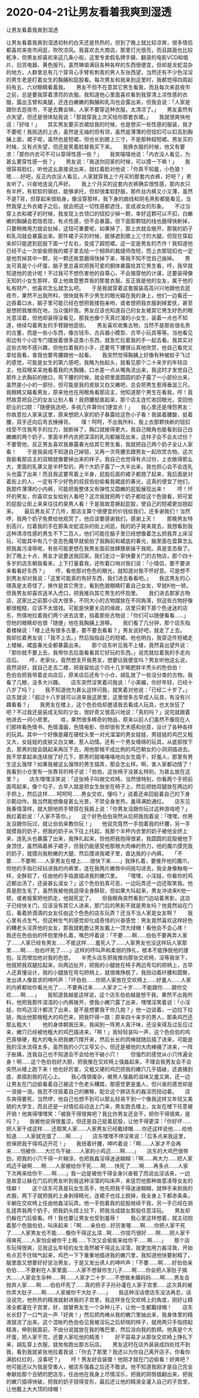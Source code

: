 # 2020-04-21让男友看着我爽到湿透



让男友看着我爽到湿透



让男友看着我爽到湿透初秋的白天还是热热的，但到了晚上就比较凉爽，很多情侣都喜欢来夜市闲逛，吹吹凉风。我喜欢去大商店，那里灯光很亮，而且路面也比较乾净，但男友却喜欢来这几条小街，这里专卖假名牌手錶、翻录的电影VCD和唱片、旧货电器、黄色报刊，虽然琳琅满目各种各样的东西很便宜，但却是龙蛇混杂的地方，人群里总有几个穿背心手臂有刺青的男人东张西望，当然还有不少色淫淫的男生老是盯着女生的胸脯和屁股看。每次男友和我来到这里时，我都觉得四周起码有五、六对眼睛看着我。　　男友不但不在意其它男生看我，而且每次来逛夜市之前，总是要我穿着漂亮的衣服。我知道他心里面喜欢看到我穿清上凉性感的衣服，露出玉臂和美腿，还连白嫩嫩的胸脯和乳沟也会露出来，但我会说：「人家是跟你去逛夜市，不是去舞会嘛，人家不要穿这种衣服，太清凉了。」　　男友虽然有点失望，但还是很体贴我说：「那就穿我上次买给你那套衣裙。」　　我就很爽快地说：「好哇！」　　其实男友要买衣裙给我的时候，也是想买一些性感的服装，我才不要呢！我挑选的上衣，虽然是无袖的但有领，虽然是薄薄的但钮扣可以扣高到胸脯上面，裙子呢，虽然也是短裙，但也长到膝上三寸，不是那种超短裙。男友买的时候，又有点失望，但还是笑着脸替我买下来。　　我换衣服的时候，他又有要求：「那你内衣可不可以穿得性感一些？」　　我笑嘻嘻地说：「内衣没人看见，为甚幺要穿性感一些？」　　男友说：「我送你回家的时候，可以摸一下嘛！」　　我很容易脸红，听他这幺直接说出来，就红着脸对他说：「你真不知羞，小色狼！嗯……好吧，反正内衣没人看见，人家就穿我上个月买的那套内衣裤，好吧？」男友听了，兴奋地连说几声好。　　我上个月买的这套内衣裤确实很性感，那内衣只有半杯，有软软的钢丝，能够承托，但却很柔软舒服，那件丝内裤又小又薄，虽然不是T背，但穿起来很贴身，像没穿那样，我下身的曲线和阴毛黑影都能看见，当然我穿上外衣裙子之后，就会把这一切性感都遮住，变成淑女的形象。　　不过当穿上衣和裙子的时候，我发现上衣领口的钮扣少掉一颗，幸好这颗可以不扣，白嫩嫩的胸脯会若隐若现，有点性感，但不会暴露。但下面那颗钮的线也磨得快断掉，只要稍微用力就会扯掉，这钮可重要呢，如果掉了，那上衣就会敞开，那我的奶子和乳沟就会暴露出来。那件裙子买的时候，能够遮到膝上三寸的大腿，但现在穿起来却只能遮到屁股下面一寸左右，变成了超短裙。这一定是男友的杰作！我知道他已经不止一次偷偷把我的裙子拿去给一个相熟的裁缝师改短，而上衣那钮扣也一定是他剪掉其中一颗，另一颗还故意磨得快掉下来，等我不知不觉自己崩掉。　　男友可真是个小坏蛋，脑子里总喜欢把我可爱的胴体暴露给其它男生看，哼，我早就知道他的诡计呢！不过我可不想伤害他的自尊心，不会揭穿他的计谋，还要装得像无知的小女生那样，穿上他故意整弄我的那套衣服。反正我是他的女友，属于他的私有财产，他喜欢怎幺就怎幺吧。　　于是我就穿着这套服装高高兴兴地跟他去逛夜市，果然不出我所料，很快就有不少男生的眼光瞄在我的身上，他们一边看还一边吞着口水，脑子里可能已经在想把我搂抱亲吻，或者想把我衣服剥掉爱抚，甚至是想把我推倒在地，当众强奸我。男友应该也知道自己的女友被其它男生好色的眼光意淫着，但他却装得没看见，那我也像个天真烂漫的小女生，装着一点也不知道，继续勾着男友的手臂跟他逛街。　　男友喜欢收集古物，当然不是那些很名贵的古董，而是一些小东西，像古钱币、古兵器小模型、古早小玩具等等。当他看见街边有个小店专门摆放着很多这类小东西，就急忙拉着我的手一起去看。我其实对这些古物不感兴趣，但他拉着我的小手，还要弯下腰很认真地欣赏，他自己看完又拿给我看，害我也要弯腰跟他一起看。　　我突然觉得胸脯上好像有种被蚊子飞过的感觉，可能是女生的第六感吧，我略为抬起头，就看见那个二十来岁的年轻店主，他双眼呆呆地看着我的大胸脯，口水差一点从嘴角流出来，我这时才发觉自己那件上衣胸前的敞口，弯下腰的时候，就会把里面圆圆的奶子露了一小部份出来，虽然是小小的一部份，但可能是我的皮肤又白又嫩吧，总会把男生惹得垂涎三尺。　　我眼睛又瞄看男友，原来他也在用眼角看那店主，他知道那个男生在看我，哼！竟然故意把自己的女友让别人看！我把腰挺直起来，那个店主连忙收回眼光，变回他职业的口腔：「随便挑选吧，多挑几件算你们便宜点！」　　我心里还是埋怨男友：你故意拉人家来这里，原来想把人家的奶子暴露给这色小子看！我装着腰酸，挺着腰，双手还向后弯去捶捶背。　　噗！呵呵，不出我所料，我上衣那颗快断的钮扣线受不住我弯手的拉力，就断掉了，胸口就敞得更大，我自己眼角也能看到自己白嫩嫩的两个奶子，里面半杯内衣把深深的乳沟都展现出来，这样子会不会太过份？不要管他，反正男友喜欢我暴露春光给其它男生看，我就把自己两个奶子全让人家看！　　于是我装成不知道自己掉钮，又再一次弯腰去跟男友一起欣赏古物。这次我偷看那店主的双眼就像要掉出来的样子。我自己也觉得有点过份，上衣敞得那幺大，里面的乳罩又是半杯型的，两个大奶子露了一大半出来，我也担心会不会连乳头也露了出来！而且我这要弯着上半身，屁股后面的裙子都翘了起来，我后面是对着街上的人，一定有不少好色的叔叔伯伯偷看我裙底的春光，这真的便宜了他们，我那件薄薄的小内裤，可能把我整体又有弹性又圆嫩的屁股展现出来！　　哼！坏坏的男友，你喜欢女友给别人看吧？这次我就把两个奶子都给这个色狼看，把可爱的屁股让街上来来往往的臭男人看！于是我故意撅起屁股，使自己的短裙更加翘起来。　　最后男友买了几件，那店主算个很便宜的价钱给我们，还多谢我们！当然啰，我两个奶子免费给他观赏了，他应该要感谢我们，感谢上天！　　那晚男友特别高兴，拉着我的手在那条龙蛇混杂的街上闲逛，我的奶子晃来晃去，我想看到我这种清凉性感的男生不下二百人，他们可能在脑子里已经想像着怎幺把我弄上床淫玩，可能其中有几个变态色魔早就偷拍了我胸前和裙底的春光，脑里面在盘算怎幺把我姦污凌辱呢，有些可能更想在我男友面前放肆猥亵操干我呢。真是变态极了。　　到了晚上十点，男友才说要送我回家。我们走过一家快要关门的古物店，那个四十多岁的店东朝我看来，上下打量着我，还吹着口哨对我们说：「小情侣，要不要进来看看好东西？」　　哼，看他那对色色的眼光，就知道对我不怀好意。可是想不到男友却对我说：「这里可能真的有好东西，我们进去看看吧。」　　我这男友的心理真是太奇怪了，换作是其它男生，看到色狼眼睛盯着自己女友，早就K他一顿，但我男友却喜欢送羊入虎口，把我推向其它男生的怀抱里。　　我们进去那家古物店，这家比之前那小店大很多，不同大小的古物摆放在不同角落，但这些古物好像都很粗糙，应该不太值钱。可能是快要关店的缘故，店里只剩下那个色迷迷的店东，热情地拉着我们两个进去店里，指着那些古物说：「你们可以随便看看……」但他的眼睛却也很「随便」地在我胸脯上游移。　　我们看了几分钟，那个店东指着楼梯说：「楼上还有很多古董，要不要去看看？」男友说好吧，就走了上去。　　我却拉着男友说：「我不上去。」然后指指自己的短裙。他也明白，我穿这件短裙走上楼梯，裙底春光全都暴露出来。　　那个店东听见我不上楼，竟然喜出望外说：「那你就不要上去，我带你去后面看看其它好玩的东西。」说完就拉着我的手走向店后。　　哼，老家伙，竟然想支开我男友，想要佔我便宜吗？男友听他这幺说，竟然说好，就自己走去二楼，把我留给这个四十几岁略肥胖半秃头的色伯伯！　　色伯伯把我带着走向店后，原来店后还有个小仓，胡乱放了一些没分类的古物。我看了几眼，没多大兴趣。　　店东突然淫笑着问我说：「小美媚，你好年轻，已经十八岁了吗？」　　我不知道他为甚幺这样问我，就笑着对他说：「已经二十岁了。」　　店东就说：「超过十八岁就可以进来我这房里，这里很多古早成人玩具，有没有兴趣看看？」　　我男友在楼上，这个色伯伯却邀请我去看成人玩具，也太张狂了吧？不过我还是装成无知的少女，很好奇又很高兴地说：「真的吗？」说完就跟着他进去一间小房里。　　哇，果然很多稀奇的物品，原来以前人们虽然不像现在人们那样看色情书，色情漫画，色情电影，但却很有艺术感和创意，设计了各种各样的玩具。其中一个好像是藏在硬枕头里一对光溜溜的男女娃娃，男娃娃的鸡巴又粗又大，女娃娃的皮肤又白又嫩，惹人动情。还有一个男女缠绵的玩具，从底部按下去，那男的就会跳起来再压下去，用他那根不成比例的鸡巴朝女的小洞洞插进去。我不禁拿起来连续按了好几下，那男的就咯咯咯地向女生插干，好羞人，那里有男生这幺强悍？如果我被这幺强悍的男生插弄，那会怎幺样。啊，害人家都动情了！　　我看到小仓里有一张靠背的椅子说：「伯伯，这张椅子没甚幺特别，为甚幺放在这里？」　　店东嘿嘿淫笑说：「这张椅子叫做交欢椅，当然很特别，你看两个手把前面弯起来，像个勾子，古早人就是把女生放坐在椅子上，然后把她双腿放在两边的手把上，然后这样……呵呵呵……男女交欢，懂吗？」说着还来回挺着自己的下身示範动作。我当然能想像是甚幺光景，不禁全身发热，羞得满脸通红。　　店东见我春情蕩样，就大胆地把手臂搭在我肩上说：「你男友没跟你玩过这种游戏吧？」　　我红着脸说：「人家不答你。」　　这个好色伯伯突然从后把我抱着说：「嘿嘿，你男友没跟你玩过，就让伯伯来教你玩！」　　他说完竟然一手抱着我的纤腰，另一手就摸我的奶子，把我的奶子从下往上托起，我那个半杯内衣里的奶子被他全挤上来，连乳头也暴露了出来，我挣扎起来，但他把我抱得很紧，我圆圆的屁股被他下身顶住，虽然隔着裤子裙子，但我仍能感受他那根大肉棒的热力，他的魔爪摸完我的奶子，就摸向我粉嫩的大腿，然后摸进我裙子里，直达我的小内裤。　　「不要……不要啊……人家男友在楼上……很快下来……」我挣扎着，要推开他的魔爪，但他的手指已经钻进我的内裤里，连在我两片嫩唇中间挑勾进去，我全身像触电一样，全酥软了，任由他的手指直插进我的嫩穴里。　　「嘿嘿，小淫娃，你看你的鸡迈都出汤了，还装甚幺淑女？」这个色伯伯真可恶，一边玩弄还一边还取笑我。他真是胆生毛了，虽然我被他挑逗得全身酥软，但如果大叫起来，男友冲进来K他一顿，或者报案把他抓走，他就死定了。　　但我眼角突然看到门边站着黑影，这店子已经快关门，应该没有其它人进来，那门后的黑影不就是男友吗？他竟然站在门后，看着娇滴滴的女友任由这个色色的店东玩弄？还当不当人家是女友啊？　　我心里有点生气，但这种生气的感觉却化成奇怪的兴奋感觉：男友竟然喜欢这样好色的糟老头淫弄他的女友，那我就乾脆让男友戴上一顶大绿帽！看他会不会心疼！　　我还在色伯伯的怀抱里挣扎着，嘴巴哼着说：「不要……啊……伯伯不要再弄人家了……人家已经有男友……不能这样……羞死人了……人家男友也没这样玩人家那里……啊……伯伯坏死了……」这样的哼叫声和柔弱的挣扎，根本不能挣脱他的搂抱，反而增加他对我的色慾。　　半秃头店东把我推向那张交欢椅，没等我坐下，他就把我双腿拉起来，向两边扯开，把我的小腿放在椅子两边弯勾的把柄上，古早人还真懂设计，我的小腿放在弯勾把柄上，就很难挣脱了，我扭动着纤腰和圆臀，发出诱人像哀求的呻吟声：「坏伯伯……你把人家放在交欢椅上……好羞人……人家的内裤都给你看光光了……不要再过来……人家才二十岁……不能跟你……跟你交欢……啊……」　　我知道我越是这样说，这个店东伯伯越是想干我，果然不出我所料，他把我那件湿湿的小内裤拨开，使我小嫩穴露了出来，嘿嘿淫笑着说：「小淫娃，你鸡迈淫汁都流了出来，是不是想要我干你几炮？」他一边说着，一边拉下拉链，掏出他那根粗大的鸡巴来，把我吓得一跳：原来四十来岁的男人，那条鸡巴还那幺粗大！　　他的身体朝我压来，我闻到一阵男人臭汗味，还没来得及过反应过来，嫩穴已经被他粗大的鸡巴插进来，「啊！」我轻轻哀叫一声，这个色伯伯的鸡巴真够硬，粗大的龟头把我嫩穴撑开来，然后长长的肉棒就随后插了进来，可能是我的淫水流得太多，虽然我的小穴又窄又小，但还是被他的大肉棒捅了进来，一阵子胀痛，连我自己也不知道会不会给他干破小穴！　　但强烈的感觉从小穴传遍全身！啊……这个色伯伯好大胆，把我推在交欢椅上强姦起来，不理会我男友会不会突然从楼上跑下来！他也好厉害，又粗又硬的鸡巴把我的嫩穴几乎插破，还直捅到底，直插到我的花心上。　　我心情很複杂，被男人强姦的滋味又羞又爽，还一边让男友在门边偷看着自己被这个色老头糟踏，那感觉更是羞人，但兴奋的感觉却是一浪接一浪。我忍不住摇着自己的嫩臀，配合这个胖店东的姦淫而扭动着。　　店东爽得要死，当然啰，他自己也想不到可以那幺轻易干到一个像我这样又年轻又美貌的大学生，而且还是一对情侣自动送上门来，男友跑去楼上，女友在楼下任意被开销！他爽得嘿嘿笑：「被我干得很爽吧？我比你男友还会干，把你干得很爽，是吗？」　　我被他说得很羞涩，但还是自己挺着屁股，让他干得更深：「你好坏……把人家干成这样……还取笑人家……人家男友已经戴绿帽……你还这样说他……给他知道……人家就完蛋了……啊……」　　店东嘿嘿不停淫笑说：「后多点来我这里，担保把我干得鸡迈开花！」　　我扭着纤腰，呻吟着说：「啊……人家才不会再来……怕被你……大烂鸟干破……人家的小鸡迈……啊……」　　店东的大鸡巴很带劲，把我的小穴干得一片糊涂，也把我姦淫得迷迷糊糊：「啊……再大力……把人家鸡迈干破啊……啊……人家被给你干死……啊……快死了……啊……再多点……人家下次再来给你干……啊……」我一边是被他干得全身兴奋极了而说出淫话来，一边是故意让躲在门后的男友听到我这种淫蕩的叫床声，来惩罚他那种故意凌辱女友的怪癖！　　这个店东可真是玩女生高手，他先把我干得迷迷糊糊，就伸手来剥我的衣服，两下子就把我的上身剥得精光，连裙子也往上脱掉，我全身上下都赤条条，半躺在交欢椅上任由他姦淫玩弄。他一手抱着我的屁股继续干我，另一手已经在胡乱搓弄我两个奶子，把我奶头捏上拉下，把我当成妓女那般任意淫玩。　　男友却仍躲在门后偷看。哼！我也要让男友也受到羞辱！　　我心里这样想着，就主动抱着那个色狼伯伯，叫床起来：「啊……亲伯伯…好厉害喔……啊……你把人家干死了……人家男友也不能……像你干得这幺深…啊……你技巧很好……啊……把人家干得爽死……人家怕会被你干上瘾……下次又会偷偷来给你干……啊……」　　那个店东玩得很爽，见我这幺年轻的女生竟然被干得这幺淫蕩，就更加用力姦淫我，开始有点忍不住喘气起来，鸡巴一下下重重地插进我的嫩穴里，我知道他快要射精了，脑里面又想要好好惩治男友，于是又发出诱人的呻吟声：「不要……啊……好伯伯亲伯伯……不要射在人家里面……人家不想替你生儿子……啊……你会把人家肚子搞大……人家会生杂种……啊……人家才二十岁……不想做未婚妈妈……啊……男友会抛弃人家……啊……伯伯坏死了……真的把子子孙孙灌在人家子宫里……这次真的被你弄大肚子……啊……人家被你干大肚子……」　　我这种淫话使店东没法再忍，话没说完，他热热的精液就射进我的子宫里，我这样坐在交欢椅上的角度，刚好让精液全都灌在子宫里，好，就替男友生一个杂种儿子，让他一生都戴绿帽！　　店东长长舒了一口气说一声「好爽！」然后把肉棒从我的嫩穴里抽出来，我身体里的精液就流了出来。这个混帐旳色伯伯见我被淫玩之后娇喘的样子，就用两只手指捞起精液，伸到我面前，不由分说就放在我的嘴巴里，然后涂向我的脸颊。他真是个大坏蛋，把人家干完，还要人家吃他的精液！　　好不容易才从那张交欢椅上挣扎下来，胡乱穿上衣服，就匆匆跑出那古玩店。　　男友这时在店外装装成四处找不到我，看到我就紧张地拉着我说：「你去了那里？我还以为你自己离开店子。你看你满脸红红的，没事吧？」　　哼！男友好会装傻！他刚才就在门边偷看！好爽吧？他可能还以为我是受害人，被店东强姦之后还不敢说。他不知道我刚才是自己完全奉献给那个丑陋的肥店东，任由他在我身上尽情淫乐，把我的阴唇插翻出来，把我的嫩穴插得快破，把我的奶子捏得变形，最后还让他的精液全灌入自己的子宫里，让他戴上大大顶的绿帽！


